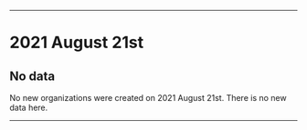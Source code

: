 
***

# 2021 August 21st

## No data

No new organizations were created on 2021 August 21st. There is no new data here.

***
